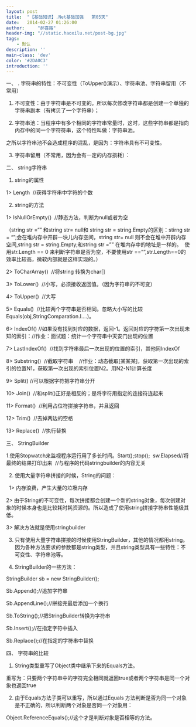 ```yaml
---
layout: post
title:  "【基础知识】.Net基础加强   第05天"
date:   2014-02-27 01:26:00
author:     "郝喜路"
header-img: "//static.haoxilu.net/post-bg.jpg"
tags:
    - 默认
description: ''
main-class: 'dev'
color: '#2DA0C3'
introduction: ''
---
```

一、 . 字符串的特性：不可变性（ToUpper()演示）、字符串池、字符串留用（不常用）

1. 不可变性：由于字符串是不可变的。所以每次修改字符串都是创建一个单独的字符串副本（有拷贝了一个字符串）；

2. 字符串池：当程序中有多个相同的字符串常量时，这时，这些字符串都是指向内存中的同一个字符符串，这个特性叫做：字符串池。

之所以字符串池不会造成程序的混乱，是因为：字符串具有不可变性。

3. 字符串留用（不常用，因为会有一定的内存损耗）：

二、 string字符串

1. string的属性

1\> Length&nbsp; //获得字符串中字符的个数

2. string的方法

1\> IsNullOrEmpty()&nbsp; //静态方法，判断为null或者为空

（string str =“” 和string str= null和 string str = string.Empty的区别：stirng str = “”;会在堆内存中开辟一块儿内存空间，string str= null 则不会在堆中开辟内存空间,string str = string.Empty;和string str =”” 在堆内存中的地址是一样的。&nbsp; 使用str.Length == 0 来判断字符串是否为空，不要使用str ==””,str.Length==0的效率比较高，微软内部就是这样实现的。）

2\> ToCharArray()&nbsp; //将string 转换为char[]

3\> ToLower()&nbsp; //小写，必须接收返回值。（因为字符串的不可变）

4\> ToUpper()&nbsp; //大写

5\> Equals()&nbsp; //比较两个字符串是否相同。忽略大小写的比较Equals(obj,StringComparation.I….)。

6\> IndexOf() //如果没有找到对应的数据，返回-1。返回对应的字符第一次出现未知的索引：//作业：面试题：统计一个字符串中天安门出现的位置

7\> LastIndexOf()&nbsp; //找到字符串最后一次出现的位置的索引，其他同IndexOf

8\> Substring()&nbsp; //截取字符串&nbsp;&nbsp;&nbsp; //作业：动态截取[某某某]，获取第一次出现的索引的位置N1，获取第一次出现的索引位置N2。用N2-N1计算长度

9\> Split() //可以根据字符把字符串分开

10\> Join()&nbsp; //和split()正好是相反的；是将字符用指定的连接符连起来

11\> Format()&nbsp; //利用占位符拼接字符串，并且返回

12\> Trim()&nbsp; //去掉两边的空格

13\> Replace()&nbsp; //执行替换

三、 StringBuilder

1.使用Stopwatch来监视程序运行用了多长时间。Start();stop();&nbsp; sw.Elapsed//将最终的结果打印出来&nbsp; //与程序的代码stringbuilder的内容无关

2. 使用大量字符串拼接的时候，String的问题：

&nbsp; 1\> 内存浪费，产生大量的垃圾内存

2\> 由于String的不可变性，每次拼接都会创建一个新的string对象，每次创建对象的时候本身也是比较耗时耗资源的。所以造成了使用string拼接字符串性能极其低。

3\> 解决方法就是使用stringbuilder

3. 只有使用大量字符串拼接的时候使用StringBuilder，其他的情况都用string。因为各种方法要求的参数都是string类型，并且string类型具有一些特性：不可变性、字符串池等。

4. StringBuilder的一些方法：

StringBuilder sb = new StringBuilder();

Sb.Append();//追加字符串

Sb.AppendLine();//拼接完最后添加一个换行

Sb.ToString();//把StringBuilder转换为字符串

Sb.Insert();//在指定字符中插入

Sb.Replace();//在指定的字符串中替换

四、 字符串的比较

1. String类型重写了Object类中继承下来的Equals方法。

重写为：只要两个字符串中的字符完全相同就返回true或者两个字符串是同一个对象也返回true

2. 由于Equals方法子类可以重写，所以通过Equals 方法判断是否为同一个对象是不正确的，所以判断两个对象是否同一个对象用：

Object.ReferenceEquals();//这个才是判断对象是否相等的方法。

